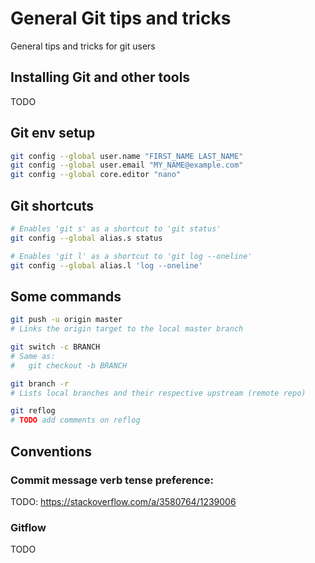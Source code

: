 # General Git tips and tricks

General tips and tricks for git users

## Installing Git and other tools

TODO

## Git env setup

```bash
git config --global user.name "FIRST_NAME LAST_NAME"
git config --global user.email "MY_NAME@example.com"
git config --global core.editor "nano"
```

## Git shortcuts

```bash
# Enables 'git s' as a shortcut to 'git status'
git config --global alias.s status

# Enables 'git l' as a shortcut to 'git log --oneline'
git config --global alias.l 'log --oneline'
```

## Some commands

```bash
git push -u origin master
# Links the origin target to the local master branch

git switch -c BRANCH
# Same as:
#   git checkout -b BRANCH

git branch -r
# Lists local branches and their respective upstream (remote repo)

git reflog
# TODO add comments on reflog
```

## Conventions

### Commit message verb tense preference:

TODO: https://stackoverflow.com/a/3580764/1239006

### Gitflow

TODO
